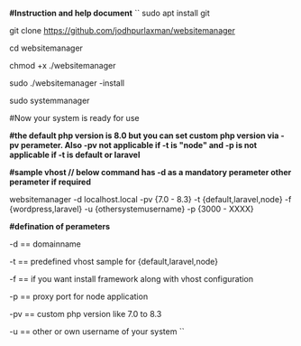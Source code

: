 **#Instruction and help document**
``
sudo apt install git

git clone https://github.com/jodhpurlaxman/websitemanager

cd websitemanager

chmod +x ./websitemanager

sudo ./websitemanager -install

sudo systemmanager

#Now your system is ready for use

**#the default php version is 8.0 but you can set custom php version via -pv  perameter. Also -pv not applicable if -t is "node" and -p is not applicable if -t is default or laravel**

**#sample vhost // below command has -d as a mandatory perameter other perameter if required**

websitemanager -d localhost.local -pv {7.0 - 8.3} -t {default,laravel,node} -f {wordpress,laravel} -u {othersystemusername} -p {3000 - XXXX}

**#defination of perameters**

-d == domainname

-t == predefined vhost sample for {default,laravel,node}

-f == if you want install framework along with vhost configuration

-p == proxy port for node application

-pv == custom php version like 7.0 to 8.3

-u == other or own username of your system
``





